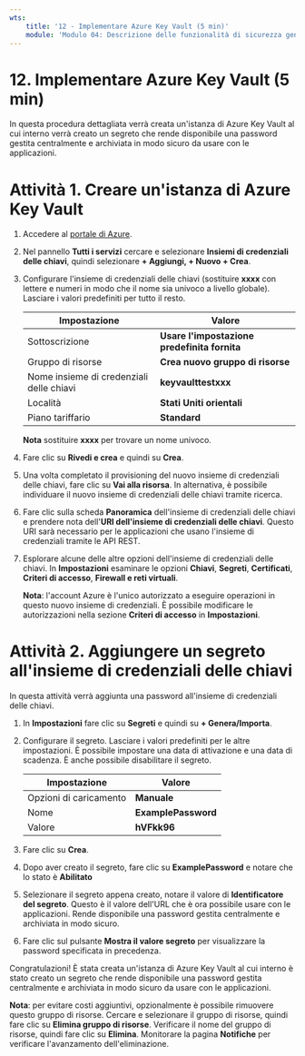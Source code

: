 ```yaml
---
wts:
    title: '12 - Implementare Azure Key Vault (5 min)'
    module: 'Modulo 04: Descrizione delle funzionalità di sicurezza generali e di rete'
---
```

# 12. Implementare Azure Key Vault (5 min)

In questa procedura dettagliata verrà creata un'istanza di Azure Key Vault al cui interno verrà creato un segreto che rende disponibile una password gestita centralmente e archiviata in modo sicuro da usare con le applicazioni.

# Attività 1. Creare un'istanza di Azure Key Vault 

1. Accedere al [portale di Azure](https://portal.azure.com).

2. Nel pannello **Tutti i servizi** cercare e selezionare **Insiemi di credenziali delle chiavi**, quindi selezionare **+ Aggiungi, + Nuovo + Crea**.

3. Configurare l'insieme di credenziali delle chiavi (sostituire **xxxx** con lettere e numeri in modo che il nome sia univoco a livello globale). Lasciare i valori predefiniti per tutto il resto.

    | Impostazione | Valore | 
    | --- | --- |
    | Sottoscrizione | **Usare l'impostazione predefinita fornita** |
    | Gruppo di risorse | **Crea nuovo gruppo di risorse** |
    | Nome insieme di credenziali delle chiavi | **keyvaulttestxxx** |
    | Località | **Stati Uniti orientali** |
    | Piano tariffario | **Standard** |
    
    **Nota** sostituire **xxxx** per trovare un nome univoco.
4. Fare clic su **Rivedi e crea** e quindi su **Crea**. 

5. Una volta completato il provisioning del nuovo insieme di credenziali delle chiavi, fare clic su **Vai alla risorsa**. In alternativa, è possibile individuare il nuovo insieme di credenziali delle chiavi tramite ricerca. 

6. Fare clic sulla scheda **Panoramica** dell'insieme di credenziali delle chiavi e prendere nota dell'**URI dell'insieme di credenziali delle chiavi**. Questo URI sarà necessario per le applicazioni che usano l'insieme di credenziali tramite le API REST.

7. Esplorare alcune delle altre opzioni dell'insieme di credenziali delle chiavi. In **Impostazioni** esaminare le opzioni **Chiavi**, **Segreti**, **Certificati**, **Criteri di accesso**, **Firewall e reti virtuali**.

    **Nota**: l'account Azure è l'unico autorizzato a eseguire operazioni in questo nuovo insieme di credenziali. È possibile modificare le autorizzazioni nella sezione **Criteri di accesso** in **Impostazioni**.

# Attività 2. Aggiungere un segreto all'insieme di credenziali delle chiavi
        
In questa attività verrà aggiunta una password all'insieme di credenziali delle chiavi. 

1. In **Impostazioni** fare clic su **Segreti** e quindi su **+ Genera/Importa**.

2. Configurare il segreto. Lasciare i valori predefiniti per le altre impostazioni. È possibile impostare una data di attivazione e una data di scadenza. È anche possibile disabilitare il segreto.

    | Impostazione | Valore | 
    | --- | --- |
    | Opzioni di caricamento | **Manuale** |
    | Nome | **ExamplePassword** |
    | Valore | **hVFkk96** |

3. Fare clic su **Crea**.

4. Dopo aver creato il segreto, fare clic su **ExamplePassword** e notare che lo stato è **Abilitato**

5. Selezionare il segreto appena creato, notare il valore di **Identificatore del segreto**. Questo è il valore dell'URL che è ora possibile usare con le applicazioni. Rende disponibile una password gestita centralmente e archiviata in modo sicuro. 

6. Fare clic sul pulsante **Mostra il valore segreto** per visualizzare la password specificata in precedenza.


Congratulazioni! È stata creata un'istanza di Azure Key Vault al cui interno è stato creato un segreto che rende disponibile una password gestita centralmente e archiviata in modo sicuro da usare con le applicazioni.

**Nota**: per evitare costi aggiuntivi, opzionalmente è possibile rimuovere questo gruppo di risorse. Cercare e selezionare il gruppo di risorse, quindi fare clic su **Elimina gruppo di risorse**. Verificare il nome del gruppo di risorse, quindi fare clic su **Elimina**. Monitorare la pagina **Notifiche** per verificare l'avanzamento dell'eliminazione.
